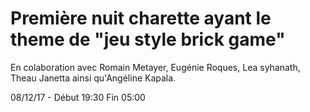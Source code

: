 # Première nuit charette ayant le theme de  "jeu style brick game"

En colaboration avec Romain Metayer, Eugénie Roques, Lea syhanath, Theau Janetta ainsi qu'Angéline Kapala.

08/12/17 - Début 19:30 Fin 05:00

